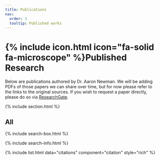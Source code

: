 ```yaml
---
title: Publications
nav:
  order: 3
  tooltip: Published works
---
```


# {% include icon.html icon="fa-solid fa-microscope" %}Published Research

Below are publications authored by Dr. Aaron Newman. We will be adding PDFs of those papers we can share over time, but for now please refer to the links to the original sources. If you wish to request a paper directly, please do so via [ResearchGate](https://www.researchgate.net/profile/Aaron-Newman-2).

<!-- {% include section.html %} -->

<!-- ## Highlighted -->

<!-- {% include citation.html lookup="Open collaborative writing with Manubot" style="rich" %} -->

{% include section.html %}

## All

{% include search-box.html %}

{% include search-info.html %}

{% include list.html data="citations" component="citation" style="rich" %}
